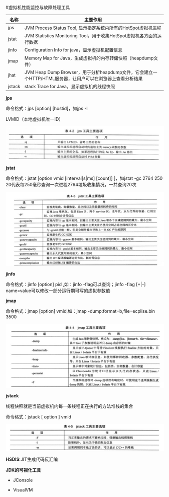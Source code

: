 #虚拟机性能监控与故障处理工具

名称    |                     主要作用                                           
--------|-----------------------------------------------------------------------
jps     |JVM Process Status Tool, 显示指定系统内所有的HotSpot虚拟机进程           
jstat   |JVM Statistics Monitoring Tool，用于收集HotSpot虚拟机各方面的运行数据      
jinfo   |Configuration Info for java，显示虚拟机配置信息                          
jmap    |Memory Map for Java，生成虚拟机的内存转储快照（heapdump文件）
jhat    |JVM Heap Dump Browser，用于分析heapdump文件，它会建立一个HTTP/HTML服务器，让用户可以在浏览器上查看分析结果
jstack  |stack Trace for Java，显示虚拟机的线程快照

**jps**

命令格式：jps [option] [hostid]，如jps -l

LVMID（本地虚拟机唯一ID）

![image](https://github.com/yuanxingkefou/Learn-to-Java/blob/master/JavaSE/01-JVM/image/jps.png)

**jstat**

命令格式：jstat [option vmid [interval[s|ms] [count]] ]，如jstat -gc 2764 250 20代表每250毫秒查询一次进程2764垃圾收集情况，一共查询20次

![image](https://github.com/yuanxingkefou/Learn-to-Java/blob/master/JavaSE/01-JVM/image/jstat.png)

**jinfo**

命令格式：jinfo [option] pid ,如：jinfo -flag可以查询；jinfo -flag [+|-] name=value可以修改一部分运行期可写的虚拟参数值

**jmap**

命令格式：jmap [option] vmid,如：jmap -dump:format=b,file=ecplise.bin 3500

![image](https://github.com/yuanxingkefou/Learn-to-Java/blob/master/JavaSE/01-JVM/image/jmap.png)

**jstack**

线程快照就是当前虚拟机内每一条线程正在执行的方法堆栈的集合

命令格式：jstack [ option ] vmid

![image](https://github.com/yuanxingkefou/Learn-to-Java/blob/master/JavaSE/01-JVM/image/jstack.png)

**HSDIS**:JIT生成代码反汇编

**JDK的可视化工具**

* JConsole

* VisualVM
